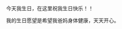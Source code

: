 <div id="sina_keyword_ad_area2" class="articalContent  ">
			<p>今天我生日，在这里祝我生日快乐！！</P>
<p>我的生日愿望是希望我爸妈身体健康，天天开心。</P>							
		</div>